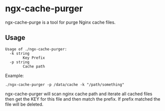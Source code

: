# ngx-cache-purger

ngx-cache-purge is a tool for purge Nginx cache files.

## Usage

```
Usage of ./ngx-cache-purger:
  -k string
        Key Prefix
  -p string
        Cache path
```

Example:

```
./ngx-cache-purger -p /data/cache -k "/path/something"
```

ngx-cache-purger will scan nginx cache path and iterate all cached files then get the KEY for this file and then match the prefix. If prefix matched the file will be deleted.
